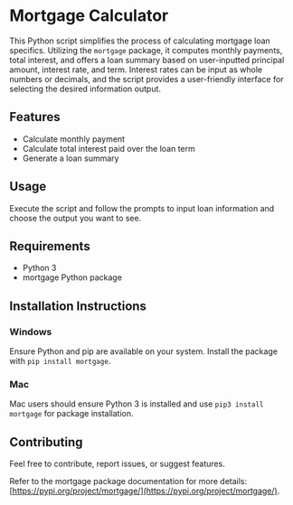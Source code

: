 # Mortgage Calculator

This Python script simplifies the process of calculating mortgage loan specifics. Utilizing the `mortgage` package, it computes monthly payments, total interest, and offers a loan summary based on user-inputted principal amount, interest rate, and term. Interest rates can be input as whole numbers or decimals, and the script provides a user-friendly interface for selecting the desired information output.

## Features
- Calculate monthly payment
- Calculate total interest paid over the loan term
- Generate a loan summary

## Usage
Execute the script and follow the prompts to input loan information and choose the output you want to see.

## Requirements
- Python 3
- mortgage Python package

## Installation Instructions

### Windows
Ensure Python and pip are available on your system. Install the package with `pip install mortgage`.

### Mac
Mac users should ensure Python 3 is installed and use `pip3 install mortgage` for package installation.

## Contributing
Feel free to contribute, report issues, or suggest features.

Refer to the mortgage package documentation for more details: [https://pypi.org/project/mortgage/](https://pypi.org/project/mortgage/).